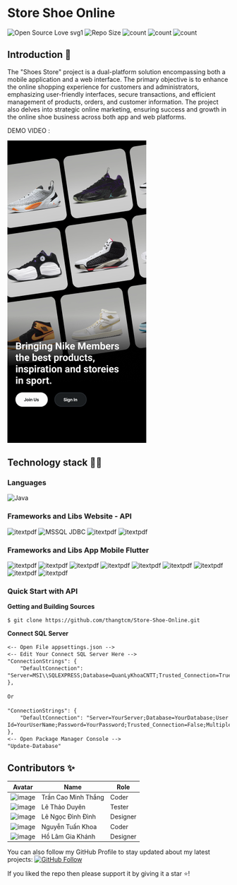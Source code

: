 # Store Shoe Online

![Open Source Love svg1](https://badges.frapsoft.com/os/v1/open-source.svg?v=103)
![Repo Size](https://img.shields.io/github/repo-size/thangtcm/Store-Shoe-Online) 
![count](https://img.shields.io/github/languages/count/thangtcm/Store-Shoe-Online) 
![count](https://img.shields.io/github/forks/thangtcm/Store-Shoe-Online) 
![count](https://img.shields.io/github/watchers/thangtcm/Store-Shoe-Online) 

## Introduction 🎉
The "Shoes Store" project is a dual-platform solution encompassing both a mobile application and a web interface. 
The primary objective is to enhance the online shopping experience for customers and administrators, emphasizing user-friendly interfaces, secure transactions, and efficient management of products, orders, and customer information. 
The project also delves into strategic online marketing, ensuring success and growth in the online shoe business across both app and web platforms.
<p>
  DEMO VIDEO : 
</p>

[![IMAGE ALT TEXT](https://github.com/thangtcm/Store-Shoe-Online/blob/main/image/screenshot_1706809583.png)](https://www.dropbox.com/scl/fi/k2oxeu1w2sijakycdrc75/final.mp4?rlkey=rusyi26jyetcxfqqzspz1zoyp&dl=0 "Video Title")

## Technology stack 💎💎

### Languages 
![Java](https://img.shields.io/badge/Language-Java-red) 

### Frameworks and Libs Website - API
![itextpdf](https://img.shields.io/badge/ASP-MVC-Core-6-blue) 
![MSSQL JDBC](https://img.shields.io/badge/Library-EntityFrameworkCore-blue) 
![itextpdf](https://img.shields.io/badge/Library-Newtonsoft-blue) 
![itextpdf](https://img.shields.io/badge/Library-Identity-blue) 

### Frameworks and Libs App Mobile Flutter
![itextpdf](https://img.shields.io/badge/Library-mvc_pattern-blue) 
![itextpdf](https://img.shields.io/badge/Library-http-blue) 
![itextpdf](https://img.shields.io/badge/Library-google_fonts-blue) 
![itextpdf](https://img.shields.io/badge/Library-cached_network_image-blue) 
![itextpdf](https://img.shields.io/badge/Library-shared_preferences-blue) 
![itextpdf](https://img.shields.io/badge/Library-flutter_easyloading-blue) 
![itextpdf](https://img.shields.io/badge/Library-animate_do-blue) 
![itextpdf](https://img.shields.io/badge/Library-get-blue) 
![itextpdf](https://img.shields.io/badge/Library-dio-blue) 

### Quick Start with API

**Getting and Building Sources**

~~~~
$ git clone https://github.com/thangtcm/Store-Shoe-Online.git
~~~~

**Connect SQL Server**

~~~~
<-- Open File appsettings.json -->
<-- Edit Your Connect SQL Server Here -->
"ConnectionStrings": {
    "DefaultConnection": "Server=MSI\\SQLEXPRESS;Database=QuanLyKhoaCNTT;Trusted_Connection=True;TrustServerCertificate=True;MultipleActiveResultSets=True;"
},

Or

"ConnectionStrings": {
    "DefaultConnection": "Server=YourServer;Database=YourDatabase;User Id=YourUserName;Password=YourPassword;Trusted_Connection=False;MultipleActiveResultSets=True;"
},
<-- Open Package Manager Console -->
"Update-Database"
~~~~


## Contributors ✨

| Avatar                | Name                 | Role      |
|-----------------------|----------------------|-----------|
|![image](https://user-images.githubusercontent.com/23113822/232242056-87a937ef-0aa0-4877-aa01-671cebf14cda.png "Trần Cao Minh Thắng [Coder]")|Trần Cao Minh Thắng |Coder|
|![image](https://user-images.githubusercontent.com/23113822/232239661-77942db6-5d2e-4a3f-b738-61d3a1df2ba7.png "Lê Thảo Duyên [Tester]") |Lê Thảo Duyên|Tester|
|![image](https://user-images.githubusercontent.com/23113822/232239760-a85d70ed-0d89-4cdc-806c-562680862e32.png "Lê Ngọc Đình Đình [Designer]")|Lê Ngọc Đình Đình|Designer|
|![image](https://user-images.githubusercontent.com/23113822/232239798-30d4ea17-094c-48f0-a636-4e2a32a18992.png "Nguyễn Tuấn Khoa  [Coder]")|Nguyễn Tuấn Khoa|Coder|
|![image](https://user-images.githubusercontent.com/23113822/232242030-9bf7f13a-d3b3-4f67-bcbf-a95910cf0d18.png "Hồ Lâm Gia Khánh  [Designer]")|Hồ Lâm Gia Khánh  |Designer|

You can also follow my GitHub Profile to stay updated about my latest projects: [![GitHub Follow](https://img.shields.io/badge/Connect-IronCoder-blue.svg?logo=Github&longCache=true&style=social&label=Follow)](https://github.com/thangtcm)

If you liked the repo then please support it by giving it a star ⭐!

